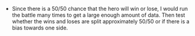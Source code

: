 - Since there is a 50/50 chance that the hero will win or lose, I would run the battle many times to get a large enough amount of data. Then test whether the wins and loses are split approximately 50/50 or if there is a bias towards one side.